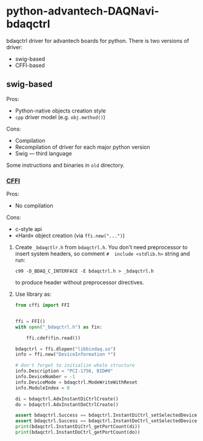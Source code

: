 # python-advantech-DAQNavi-bdaqctrl
bdaqctrl driver for advantech boards for python. There is two versions of driver:
* swig-based
* CFFI-based

## swig-based
Pros:
* Python-native objects creation style
* `cpp` driver model (e.g. `obj.method()`)

Cons:
* Compilation
* Recompilation of driver for each major python version
* Swig — third language

Some instructions and binaries in `old` directory.

### [CFFI](https://cffi.readthedocs.io/en/latest/)
Pros:
* No compilation

Cons:
* c-style api
* «Hard» object creation (via `ffi.new("...")`)


1. Create `_bdaqctlr.h` from `bdaqctrl.h`. You don't need preprocessor to insert system headers, so comment `#  include <stdlib.h>` string and run:
   ```
   c99 -D_BDAQ_C_INTERFACE -E bdaqctrl.h > _bdaqctrl.h
   ```
   to produce header without preprocessor directives.

2. Use library as:
   ```python
   from cffi import FFI


   ffi = FFI()
   with open("_bdaqctrl.h") as fin:

       ffi.cdef(fin.read())

   bdaqctrl = ffi.dlopen("libbiodaq.so")
   info = ffi.new("DeviceInformation *")

   # don't forget to initialize whole structure
   info.Description = "PCI-1756, BID#0"
   info.DeviceNumber = -1
   info.DeviceMode = bdaqctrl.ModeWriteWithReset
   info.ModuleIndex = 0

   di = bdaqctrl.AdxInstantDiCtrlCreate()
   do = bdaqctrl.AdxInstantDoCtrlCreate()

   assert bdaqctrl.Success == bdaqctrl.InstantDiCtrl_setSelectedDevice(di, info)
   assert bdaqctrl.Success == bdaqctrl.InstantDoCtrl_setSelectedDevice(do, info)
   print(bdaqctrl.InstantDiCtrl_getPortCount(di))
   print(bdaqctrl.InstantDoCtrl_getPortCount(do))
   ```
